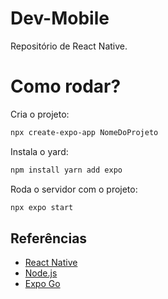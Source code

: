 # Dev-Mobile
Repositório de React Native.

# Como rodar?

Cria o projeto: 

```bash
npx create-expo-app NomeDoProjeto
```
Instala o yard:

```bash
npm install yarn add expo
```
Roda o servidor com o projeto:

```bash
npx expo start
```
## Referências
- [React Native](https://reactnative.dev)
- [Node.js](https://nodejs.org/en)
- [Expo Go](https://expo.dev/client)
